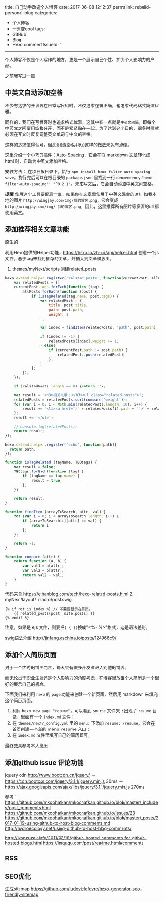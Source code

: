 title: 自己动手改造个人博客
date: 2017-06-08 12:12:37
permalink: rebuild-personal-blog
categories:
  - 个人博客
  - 一天变cool
tags:
  - GitHub
  - Blog
  - Hexo
commentIssueId: 1  
---

个人博客不仅是个人写作的地方，更是一个展示自己个性、扩大个人影响力的产品。

之前我写过一篇

<!-- more -->

## 中英文自动添加空格
不少有追求的开发者在日常写代码时，不仅追求逻辑正确，也追求代码格式简洁优雅。

同样的，我们在写博客时也追求格式优雅。这其中有一点就是`中英文间隔`，即每个中英文之间要用空格分开，而不是紧紧贴在一起。为了达到这个目的，很多时候就必须在写文时反复调整英文单词与中文的空格。

这样的追求值得认可，但`反复检查空格并添加`这样的做法未免有点傻。

这里介绍一个小巧的插件：[Auto-Spacing](https://github.com/hexojs/hexo-filter-auto-spacing)，它会在将 markdown 文章转化成 html 时，自动为中英文添加空格。

安装方法：
在项目根目录下，执行 `npm install hexo-filter-auto-spacing --save`。执行完后可以在根目录的 `package.json` 里找到一行 `denpendency`:`"hexo-filter-auto-spacing": "^0.2.1"`。未来写文后，它会自动添加中英文间空格。

**提醒**
使用这个工具要留意一点：如果你在文章里使用了中英文混合的url，如我本地的图片 `http://wingjay.com/img/我的博客.png`，它会变成 `http://wingjay.com/img/ 我的博客.png`，因此，这里推荐所有图片等资源的url都使用英文。

## 添加推荐相关文章功能
原生的


利用Hexo提供的Helper功能，https://hexo.io/zh-cn/api/helper.html
创建一个js文件，基于tag来找到推荐的文章，并插入到文章模版里。
1. themes/myNext/scripts 创建related_posts
```javascript
hexo.extend.helper.register('related_posts', function(currentPost, allPosts){
    var relatedPosts = [];
    currentPost.tags.forEach(function (tag) {
        allPosts.forEach(function (post) {
            if (isTagRelated(tag.name, post.tags)) {
                var relatedPost = {
                    title: post.title,
                    path: post.path,
                    weight: 1
                };

                var index = findItem(relatedPosts, 'path', post.path);

                if (index != -1) {
                    relatedPosts[index].weight += 1;
                } else{
                    if (currentPost.path != post.path) {
                        relatedPosts.push(relatedPost);
                    };
                };
            };
        });
    });

    if (relatedPosts.length == 0) {return ''};

    var result = '<h3>相关文章：</h3><ul class="related-posts">';
    relatedPosts = relatedPosts.sort(compare('weight'));
    for (var i = 0; i < Math.min(relatedPosts.length, 10); i++) {
        result += '<li><a href="/' + relatedPosts[i].path + '">' + relatedPosts[i].title + '</a></li>';
    };
    result += '</ul>';

    // console.log(relatedPosts);
    return result;
});

hexo.extend.helper.register('echo', function(path){
  return path;
});

function isTagRelated (tagName, TBDtags) {
    var result = false;
    TBDtags.forEach(function (tag) {
        if (tagName == tag.name) {
            result = true;
        };
    })

    return result;
}

function findItem (arrayToSearch, attr, val) {
    for (var i = 0; i < arrayToSearch.length; i++) {
        if (arrayToSearch[i][attr] == val) {
            return i
        };
    };

    return -1;
}

function compare (attr) {
    return function (a, b) {
        var val1 = a[attr];
        var val2 = b[attr];
        return val2 - val1;
    }
}
```
代码来自 https://ethanblog.com/tech/hexo-related-posts.html
2. myNext/layout/_macro/post.swig
```
{% if not is_index %} // 不需要显示在首页。
	{{ related_posts(post, site.posts) }}
{% endif %}
```
注意，如果是 ejs 文件，则要把`{ { }}`换成"<\%- \%>"格式，这是语法差别。

swig语法介绍 http://jinfang.oschina.io/posts/124966c9/

## 添加个人简历页面
对于一个优秀的博主而言，每天会有很多开发者进入到他的博客。

而无论出于职业生涯还是个人影响力的角度考虑，在博客里放置个人简历是一个很好的展示自己的机会。

下面我们来利用 `hexo` 的 `page` 功能来创建一个新页面，然后用 markdown 来填充这个简历页面。

1. 利用 `hexo new page "resume"`，可以看到 `source` 文件夹下出现了 `resume` 目录，里面有一个 `index.md` 文件；
2. 在 `themes/next/_config.yml` 里的 `menu:` 下添加 `resume: /resume`，它会在首页创建一个新的 menu: resume 入口；
3. 在 `index.md` 文件里填写自己的简历即可。

最终效果参考本人[简历](/resume)
  
## 添加github issue 评论功能

jquery cdn http://www.bootcdn.cn/jquery/
－ https://cdn.bootcss.com/jquery/3.1.1/jquery.min.js 30ms
－ https://ajax.googleapis.com/ajax/libs/jquery/3.1.1/jquery.min.js  270ms

参考：https://github.com/mkoohafkan/mkoohafkan.github.io/blob/master/_includes/post_comments.html
https://github.com/mkoohafkan/mkoohafkan.github.io/issues/23
https://github.com/mkoohafkan/mkoohafkan.github.io/blob/master/_posts/2017-01-19-using-github-to-host-blog-comments.md
http://hydroecology.net/using-github-to-host-blog-comments/


http://ivanzuzak.info/2011/02/18/github-hosted-comments-for-github-hosted-blogs.html
https://imququ.com/post/readme.html#comments

## RSS

## SEO优化
生成sitemap
https://github.com/ludoviclefevre/hexo-generator-seo-friendly-sitemap